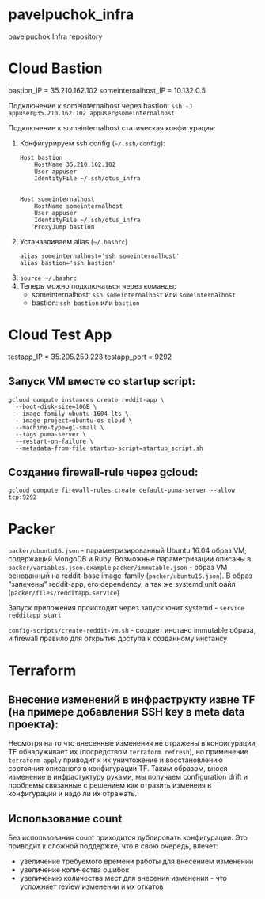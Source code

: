 # pavelpuchok_infra
pavelpuchok Infra repository

# Cloud Bastion
bastion_IP = 35.210.162.102
someinternalhost_IP = 10.132.0.5

Подключение к someinternalhost через bastion:
`ssh -J appuser@35.210.162.102 appuser@someinternalhost
`

Подключение к someinternalhost статическая конфигурация:
1. Конфигурируем ssh config (`~/.ssh/config`):
    ```
    Host bastion
        HostName 35.210.162.102
        User appuser
        IdentityFile ~/.ssh/otus_infra


    Host someinternalhost
        HostName someinternalhost
        User appuser
        IdentityFile ~/.ssh/otus_infra
        ProxyJump bastion
    ```
1. Устанавливаем alias (`~/.bashrc`)
    ```
    alias someinternalhost='ssh someinternalhost'
    alias bastion='ssh bastion'
    ```
1. `source ~/.bashrc`
1. Теперь можно подключаться через команды:
    * someinternalhost: `ssh someinternalhost` или `someinternalhost`
    * bastion: `ssh bastion` или `bastion`


# Cloud Test App
testapp_IP = 35.205.250.223
testapp_port = 9292

## Запуск VM вместе со startup script:
```
gcloud compute instances create reddit-app \
  --boot-disk-size=10GB \
  --image-family ubuntu-1604-lts \
  --image-project=ubuntu-os-cloud \
  --machine-type=g1-small \
  --tags puma-server \
  --restart-on-failure \
  --metadata-from-file startup-script=startup_script.sh
  ```
## Создание firewall-rule через gcloud:
```gcloud compute firewall-rules create default-puma-server --allow tcp:9292```


# Packer

`packer/ubuntu16.json` - параметризированный Ubuntu 16.04 образ VM, содержащий MongoDB и Ruby. Возможные параметризации описаны в `packer/variables.json.example`
`packer/immutable.json` - образ VM основанный на reddit-base image-family (`packer/ubuntu16.json`). В образ "запечены" reddit-app, его dependency, а так же systemd unit файл (`packer/files/redditapp.service`)

Запуск приложения происходит через запуск юнит systemd - `service redditapp start`

`config-scripts/create-reddit-vm.sh` - создает инстанс immutable образа, и firewall правило для открытия доступа к созданному инстансу

# Terraform

## Внесение изменений в инфраструкту извне TF (на примере добавления SSH key в meta data проекта):
Несмотря на то что внесенные изменения не отражены в конфигурации, TF обнаруживает их (посредством `terraform refresh`), но применение `terraform apply` приводит к их уничтожение и восстановлению состояния описаного в конфигурации TF. Таким образом, внося изменение в инфрастуктуру руками, мы получаем configuration drift и проблемы связанные с решением как отразить изменеия в конфигурации и надо ли их отражать.


## Использование count
Без использования count приходится дублировать конфигурации. Это приводит к сложной поддержке, что в свою очередь, влечет:
 * увеличение требуемого времени работы для внесением изменении
 * увеличение количества ошибок
 * увеличению количества мест для внесения изменении - что усложняет review изменении и их откатов
